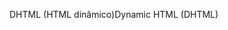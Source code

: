 <span data-ttu-id="c2d71-101">DHTML (HTML dinâmico)</span><span class="sxs-lookup"><span data-stu-id="c2d71-101">Dynamic HTML (DHTML)</span></span>